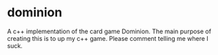 dominion
========

A c++ implementation of the card game Dominion. The main purpose of creating this is to up my c++ game. Please comment telling me where I suck.